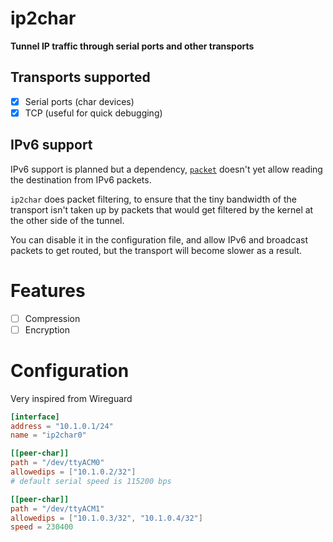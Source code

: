 # ip2char
**Tunnel IP traffic through serial ports and other transports**

## Transports supported
- [x] Serial ports (char devices)
- [x] TCP (useful for quick debugging)

## IPv6 support
IPv6 support is planned but a dependency, [`packet`](https://github.com/meh/rust-packet) doesn't yet allow reading the destination from IPv6 packets.

`ip2char` does packet filtering, to ensure that the tiny bandwidth of the transport isn't taken up by packets that would get filtered by the kernel at the other side of the tunnel.

You can disable it in the configuration file, and allow IPv6 and broadcast packets to get routed, but the transport will become slower as a result.

# Features
- [ ] Compression
- [ ] Encryption

# Configuration
Very inspired from Wireguard

```toml
[interface]
address = "10.1.0.1/24"
name = "ip2char0"

[[peer-char]]
path = "/dev/ttyACM0"
allowedips = ["10.1.0.2/32"]
# default serial speed is 115200 bps

[[peer-char]]
path = "/dev/ttyACM1"
allowedips = ["10.1.0.3/32", "10.1.0.4/32"]
speed = 230400
```
